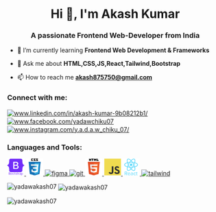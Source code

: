 <h1 align="center">Hi 👋, I'm Akash Kumar</h1>
<h3 align="center">A passionate Frontend Web-Developer from India</h3>

- 🌱 I’m currently learning **Frontend Web Development & Frameworks**

- 💬 Ask me about **HTML,CSS,JS,React,Tailwind,Bootstrap**

- 📫 How to reach me **akash875750@gmail.com**

<h3 align="left">Connect with me:</h3>
<p align="left">
<a href="https://linkedin.com/in/www.linkedin.com/in/akash-kumar-9b08212b1/" target="blank"><img align="center" src="https://raw.githubusercontent.com/rahuldkjain/github-profile-readme-generator/master/src/images/icons/Social/linked-in-alt.svg" alt="www.linkedin.com/in/akash-kumar-9b08212b1/" height="30" width="40" /></a>
<a href="https://fb.com/www.facebook.com/yadawchiku07" target="blank"><img align="center" src="https://raw.githubusercontent.com/rahuldkjain/github-profile-readme-generator/master/src/images/icons/Social/facebook.svg" alt="www.facebook.com/yadawchiku07" height="30" width="40" /></a>
<a href="https://instagram.com/www.instagram.com/y.a.d.a.w_chiku_07/" target="blank"><img align="center" src="https://raw.githubusercontent.com/rahuldkjain/github-profile-readme-generator/master/src/images/icons/Social/instagram.svg" alt="www.instagram.com/y.a.d.a.w_chiku_07/" height="30" width="40" /></a>
</p>

<h3 align="left">Languages and Tools:</h3>
<p align="left"> <a href="https://getbootstrap.com" target="_blank" rel="noreferrer"> <img src="https://raw.githubusercontent.com/devicons/devicon/master/icons/bootstrap/bootstrap-plain-wordmark.svg" alt="bootstrap" width="40" height="40"/> </a> <a href="https://www.w3schools.com/css/" target="_blank" rel="noreferrer"> <img src="https://raw.githubusercontent.com/devicons/devicon/master/icons/css3/css3-original-wordmark.svg" alt="css3" width="40" height="40"/> </a> <a href="https://www.figma.com/" target="_blank" rel="noreferrer"> <img src="https://www.vectorlogo.zone/logos/figma/figma-icon.svg" alt="figma" width="40" height="40"/> </a> <a href="https://git-scm.com/" target="_blank" rel="noreferrer"> <img src="https://www.vectorlogo.zone/logos/git-scm/git-scm-icon.svg" alt="git" width="40" height="40"/> </a> <a href="https://www.w3.org/html/" target="_blank" rel="noreferrer"> <img src="https://raw.githubusercontent.com/devicons/devicon/master/icons/html5/html5-original-wordmark.svg" alt="html5" width="40" height="40"/> </a> <a href="https://developer.mozilla.org/en-US/docs/Web/JavaScript" target="_blank" rel="noreferrer"> <img src="https://raw.githubusercontent.com/devicons/devicon/master/icons/javascript/javascript-original.svg" alt="javascript" width="40" height="40"/> </a> <a href="https://reactjs.org/" target="_blank" rel="noreferrer"> <img src="https://raw.githubusercontent.com/devicons/devicon/master/icons/react/react-original-wordmark.svg" alt="react" width="40" height="40"/> </a> <a href="https://tailwindcss.com/" target="_blank" rel="noreferrer"> <img src="https://www.vectorlogo.zone/logos/tailwindcss/tailwindcss-icon.svg" alt="tailwind" width="40" height="40"/> </a> </p>

<p><img align="left" src="https://github-readme-stats.vercel.app/api/top-langs?username=yadawakash07&show_icons=true&locale=en&layout=compact" alt="yadawakash07" /></p>

<p>&nbsp;<img align="center" src="https://github-readme-stats.vercel.app/api?username=yadawakash07&show_icons=true&locale=en" alt="yadawakash07" /></p>

<p><img align="center" src="https://github-readme-streak-stats.herokuapp.com/?user=yadawakash07&" alt="yadawakash07" /></p>
